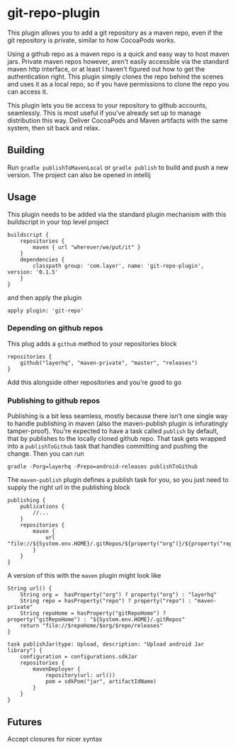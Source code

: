 # git-repo-plugin

This plugin allows you to add a git repository as a maven repo, even if the git
repository is private, similar to how CocoaPods works.

Using a github repo as a maven repo is a quick and easy way to host maven jars.
Private maven repos however, aren't easily accessible via the standard maven
http interface, or at least I haven't figured out how to get the authentication
right. This plugin simply clones the repo behind the scenes and uses it as a
local repo, so if you have permissions to clone the repo you can access it.

This plugin lets you tie access to your repository to github accounts,
seamlessly. This is most useful if you've already set up to manage distribution
this way. Deliver CocoaPods and Maven artifacts with the same system, then sit
back and relax.

## Building

Run `gradle publishToMavenLocal` or `gradle publish` to build and push a new version. The project can also be opened in intellij

## Usage

This plugin needs to be added via the standard plugin mechanism with this buildscript in your top level project

    buildscript {
        repositories {
            maven { url "wherever/we/put/it" }
        }
        dependencies {
            classpath group: 'com.layer', name: 'git-repo-plugin', version: '0.1.5'
        }
    }

and then apply the plugin

    apply plugin: 'git-repo'


### Depending on github repos

This plug adds a `github` method to your repositories block

    repositories {
        github("layerhq", "maven-private", "master", "releases")
    }

Add this alongside other repositories and you're good to go

### Publishing to github repos

Publishing is a bit less seamless, mostly because there isn't one single way to
handle publishing in maven (also the maven-publish plugin is infuratingly
tamper-proof). You're expected to have a task called `publish` by default, that
by publishes to the locally cloned github repo. That task gets wrapped into a
`publishToGithub` task that handles committing and pushing the change. Then you
can run

    gradle -Porg=layerhq -Prepo=android-releases publishToGithub

The `maven-publish` plugin defines a publish task for you, so you just need to
supply the right url in the publishing block

    publishing {
        publications {
            //...
        }
        repositories {
            maven {
                url "file://${System.env.HOME}/.gitRepos/${property("org")}/${property("repo")}/releases"
            }
        }
    }

A version of this with the `maven` plugin might look like

    String url() {
        String org =  hasProperty("org") ? property("org") : "layerhq"
        String repo = hasProperty("repo") ? property("repo") : "maven-private"
        String repoHome = hasProperty("gitRepoHome") ? property("gitRepoHome") : "${System.env.HOME}/.gitRepos"
        return "file://$repoHome/$org/$repo/releases"
    }
    
    task publishJar(type: Upload, description: "Upload android Jar library") {
        configuration = configurations.sdkJar
        repositories {
            mavenDeployer {
                repository(url: url())
                pom = sdkPom("jar", artifactIdName)
            }
        }
    }

## Futures

Accept closures for nicer syntax
